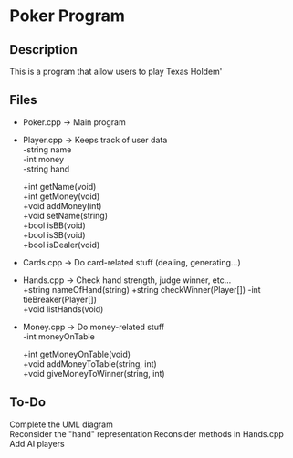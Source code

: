 Poker Program
=============

Description
-----------
This is a program that allow users to play Texas Holdem'

Files
-----
*   Poker.cpp       -> Main program  

*   Player.cpp      -> Keeps track of user data  
    -string name  
    -int money  
    -string hand  
  
    +int getName(void)  
    +int getMoney(void)  
    +void addMoney(int)  
    +void setName(string)  
    +bool isBB(void)  
    +bool isSB(void)  
    +bool isDealer(void)  

*   Cards.cpp       -> Do card-related stuff (dealing, generating...)  

*   Hands.cpp       -> Check hand strength, judge winner, etc...  
    +string nameOfHand(string)
    +string checkWinner(Player[])
    -int tieBreaker(Player[])  
    +void listHands(void)  

*   Money.cpp       -> Do money-related stuff  
    -int moneyOnTable  
  
    +int getMoneyOnTable(void)  
    +void addMoneyToTable(string, int)  
    +void giveMoneyToWinner(string, int)  

To-Do
-----
Complete the UML diagram  
Reconsider the "hand" representation
Reconsider methods in Hands.cpp  
Add AI players  
